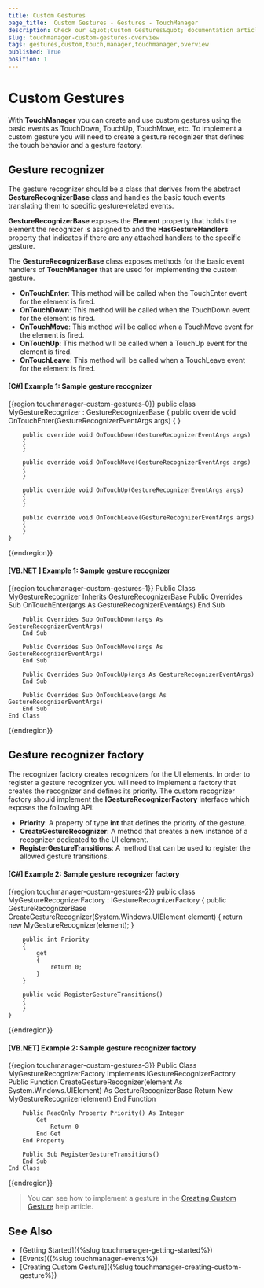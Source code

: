```yaml
---
title: Custom Gestures
page_title:  Custom Gestures - Gestures - TouchManager
description: Check our &quot;Custom Gestures&quot; documentation article for the TouchManager {{ site.framework_name }} control.
slug: touchmanager-custom-gestures-overview
tags: gestures,custom,touch,manager,touchmanager,overview
published: True
position: 1
---
```


# Custom Gestures

With __TouchManager__ you can create and use custom gestures using the basic events as TouchDown, TouchUp, TouchMove, etc. To implement a custom gesture you will need to create a gesture recognizer that defines the touch behavior and a gesture factory.

## Gesture recognizer

The gesture recognizer should be a class that derives from the abstract __GestureRecognizerBase__ class and handles the basic touch events translating them to specific gesture-related events.

__GestureRecognizerBase__ exposes the __Element__ property that holds the element the recognizer is assigned to and the __HasGestureHandlers__ property that indicates if there are any attached handlers to the specific gesture.

The __GestureRecognizerBase__ class exposes methods for the basic event handlers of __TouchManager__ that are used for implementing the custom gesture.
* __OnTouchEnter__: This method will be called when the TouchEnter event for the element is fired.
* __OnTouchDown__: This method will be called when the TouchDown event for the element is fired.
* __OnTouchMove__: This method will be called when a TouchMove event for the element is fired.
* __OnTouchUp__: This method will be called when a TouchUp event for the element is fired.
* __OnTouchLeave__: This method will be called when a TouchLeave event for the element is fired.

#### __[C#] Example 1: Sample gesture recognizer__
{{region touchmanager-custom-gestures-0}}
	public class MyGestureRecognizer : GestureRecognizerBase
    {
		public override void OnTouchEnter(GestureRecognizerEventArgs args)
        {
        }
		
        public override void OnTouchDown(GestureRecognizerEventArgs args)
        {   
        }       

		public override void OnTouchMove(GestureRecognizerEventArgs args)
        {
        }
		
		public override void OnTouchUp(GestureRecognizerEventArgs args)
        {
        }
		
        public override void OnTouchLeave(GestureRecognizerEventArgs args)
        {
        }
    }
{{endregion}}

#### __[VB.NET ] Example 1: Sample gesture recognizer__
{{region touchmanager-custom-gestures-1}}
	Public Class MyGestureRecognizer
		Inherits GestureRecognizerBase
		Public Overrides Sub OnTouchEnter(args As GestureRecognizerEventArgs)
		End Sub
		
		Public Overrides Sub OnTouchDown(args As GestureRecognizerEventArgs)
		End Sub	

		Public Overrides Sub OnTouchMove(args As GestureRecognizerEventArgs)
		End Sub

		Public Overrides Sub OnTouchUp(args As GestureRecognizerEventArgs)
		End Sub
		
		Public Overrides Sub OnTouchLeave(args As GestureRecognizerEventArgs)
		End Sub		
	End Class
{{endregion}}

## Gesture recognizer factory

The recognizer factory creates recognizers for the UI elements. In order to register a gesture recognizer you will need to implement a factory that creates the recognizer and defines its priority. The custom recognizer factory should implement the __IGestureRecognizerFactory__ interface which exposes the following API:
* __Priority__: A property of type __int__ that defines the priority of the gesture.
* __CreateGestureRecognizer__: A method that creates a new instance of a recognizer dedicated to the UI element.
* __RegisterGestureTransitions__: A method that can be used to register the allowed gesture transitions.

#### __[C#] Example 2: Sample gesture recognizer factory__
{{region touchmanager-custom-gestures-2}}
	public class MyGestureRecognizerFactory : IGestureRecognizerFactory
    {
        public GestureRecognizerBase CreateGestureRecognizer(System.Windows.UIElement element)
        {
            return new MyGestureRecognizer(element);
        }

        public int Priority
        {
            get
            {
                return 0;
            }
        }

        public void RegisterGestureTransitions()
        {
        }
    }
{{endregion}}
	
#### __[VB.NET] Example 2: Sample gesture recognizer factory__	
{{region touchmanager-custom-gestures-3}}
	Public Class MyGestureRecognizerFactory
		Implements IGestureRecognizerFactory
		Public Function CreateGestureRecognizer(element As System.Windows.UIElement) As GestureRecognizerBase
			Return New MyGestureRecognizer(element)
		End Function

		Public ReadOnly Property Priority() As Integer
			Get
				Return 0
			End Get
		End Property

		Public Sub RegisterGestureTransitions()
		End Sub
	End Class	
{{endregion}}
	
> You can see how to implement a gesture in the [Creating Custom Gesture]() help article.

## See Also
* [Getting Started]({%slug touchmanager-getting-started%})
* [Events]({%slug touchmanager-events%})
* [Creating Custom Gesture]({%slug touchmanager-creating-custom-gesture%})
